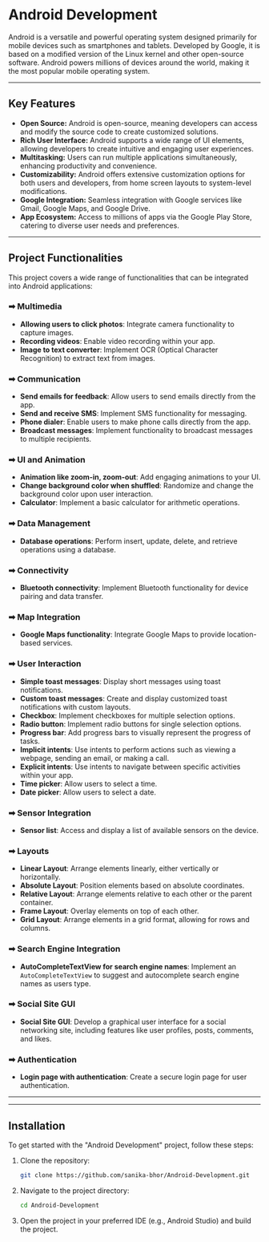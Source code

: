 # Android Development

Android is a versatile and powerful operating system designed primarily for mobile devices such as smartphones and tablets. Developed by Google, it is based on a modified version of the Linux kernel and other open-source software. Android powers millions of devices around the world, making it the most popular mobile operating system.

-------------------------------------------------------------------------------------------------------------------------------------------------


## Key Features

- **Open Source:** Android is open-source, meaning developers can access and modify the source code to create customized solutions.
- **Rich User Interface:** Android supports a wide range of UI elements, allowing developers to create intuitive and engaging user experiences.
- **Multitasking:** Users can run multiple applications simultaneously, enhancing productivity and convenience.
- **Customizability:** Android offers extensive customization options for both users and developers, from home screen layouts to system-level modifications.
- **Google Integration:** Seamless integration with Google services like Gmail, Google Maps, and Google Drive.
- **App Ecosystem:** Access to millions of apps via the Google Play Store, catering to diverse user needs and preferences.

-------------------------------------------------------------------------------------------------------------------------------------------------

## Project Functionalities

This project covers a wide range of functionalities that can be integrated into Android applications:

### ➡ Multimedia

- **Allowing users to click photos**: Integrate camera functionality to capture images.
- **Recording videos**: Enable video recording within your app.
- **Image to text converter**: Implement OCR (Optical Character Recognition) to extract text from images.

### ➡ Communication

- **Send emails for feedback**: Allow users to send emails directly from the app.
- **Send and receive SMS**: Implement SMS functionality for messaging.
- **Phone dialer**: Enable users to make phone calls directly from the app.
- **Broadcast messages**: Implement functionality to broadcast messages to multiple recipients.

### ➡ UI and Animation

- **Animation like zoom-in, zoom-out**: Add engaging animations to your UI.
- **Change background color when shuffled**: Randomize and change the background color upon user interaction.
- **Calculator**: Implement a basic calculator for arithmetic operations.
    
### ➡ Data Management

- **Database operations**: Perform insert, update, delete, and retrieve operations using a database.

### ➡ Connectivity

- **Bluetooth connectivity**: Implement Bluetooth functionality for device pairing and data transfer.

### ➡ Map Integration

- **Google Maps functionality**: Integrate Google Maps to provide location-based services.

### ➡ User Interaction

- **Simple toast messages**: Display short messages using toast notifications.
- **Custom toast messages**: Create and display customized toast notifications with custom layouts.
- **Checkbox**: Implement checkboxes for multiple selection options.
- **Radio button**: Implement radio buttons for single selection options.
- **Progress bar**: Add progress bars to visually represent the progress of tasks.
- **Implicit intents**: Use intents to perform actions such as viewing a webpage, sending an email, or making a call.
- **Explicit intents**: Use intents to navigate between specific activities within your app.
- **Time picker**: Allow users to select a time.
- **Date picker**: Allow users to select a date.


### ➡ Sensor Integration

- **Sensor list**: Access and display a list of available sensors on the device.

### ➡ Layouts

- **Linear Layout**: Arrange elements linearly, either vertically or horizontally.
- **Absolute Layout**: Position elements based on absolute coordinates.
- **Relative Layout**: Arrange elements relative to each other or the parent container.
- **Frame Layout**: Overlay elements on top of each other.
- **Grid Layout**: Arrange elements in a grid format, allowing for rows and columns.

### ➡ Search Engine Integration

- **AutoCompleteTextView for search engine names**: Implement an `AutoCompleteTextView` to suggest and autocomplete search engine names as users type.

### ➡ Social Site GUI

- **Social Site GUI**: Develop a graphical user interface for a social networking site, including features like user profiles, posts, comments, and likes.

### ➡ Authentication

- **Login page with authentication**: Create a secure login page for user authentication.

---

-------------------------------------------------------------------------------------------------------------------------------------------------

## Installation

To get started with the "Android Development" project, follow these steps:

1. Clone the repository:
   ```bash
   git clone https://github.com/sanika-bhor/Android-Development.git
   ```
   
2. Navigate to the project directory:
   ```bash
   cd Android-Development
   ```

3. Open the project in your preferred IDE (e.g., Android Studio) and build the project.
